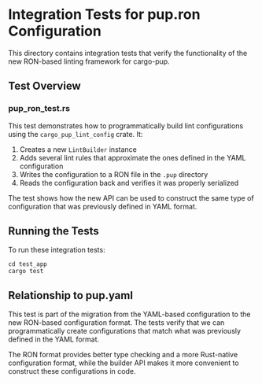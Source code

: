 # Integration Tests for pup.ron Configuration

This directory contains integration tests that verify the functionality of the new RON-based linting framework for cargo-pup.

## Test Overview

### pup_ron_test.rs

This test demonstrates how to programmatically build lint configurations using the `cargo_pup_lint_config` crate. It:

1. Creates a new `LintBuilder` instance
2. Adds several lint rules that approximate the ones defined in the YAML configuration
3. Writes the configuration to a RON file in the `.pup` directory
4. Reads the configuration back and verifies it was properly serialized

The test shows how the new API can be used to construct the same type of configuration that was previously defined in YAML format.

## Running the Tests

To run these integration tests:

```
cd test_app
cargo test
```

## Relationship to pup.yaml

This test is part of the migration from the YAML-based configuration to the new RON-based configuration format. The tests verify that we can programmatically create configurations that match what was previously defined in the YAML format.

The RON format provides better type checking and a more Rust-native configuration format, while the builder API makes it more convenient to construct these configurations in code. 